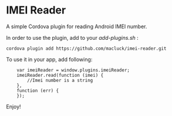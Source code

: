# IMEI Reader

A simple Cordova plugin for reading Android IMEI number.

In order to use the plugin, add to your *add-plugins.sh* :

```
cordova plugin add https://github.com/macluck/imei-reader.git
```

To use it in your app, add following:

```
    var imeiReader = window.plugins.imeiReader;
    imeiReader.read(function (imei) {
        //Imei number is a string
    },
    function (err) {
    });
```

Enjoy!